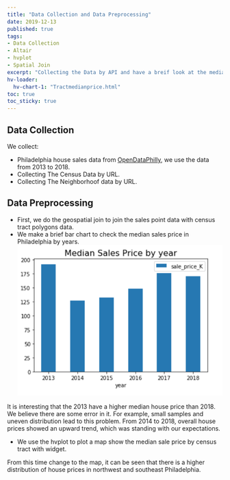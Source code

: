 ```yaml
---
title: "Data Collection and Data Preprocessing"
date: 2019-12-13
published: true
tags: 
- Data Collection
- Altair
- hvplot
- Spatial Join
excerpt: "Collecting the Data by API and have a breif look at the median hosue price in Philadelphia from 2013 to 2015."
hv-loader:
  hv-chart-1: "Tractmedianprice.html"
toc: true
toc_sticky: true
---
```


## Data Collection

We collect:
- Philadelphia house sales data from [OpenDataPhilly](https://cityofphiladelphia.carto.com/u/phl/me), we use the data from 2013 to 2018.
- Collecting The Census Data by URL.
- Collecting The Neighborhoof data by URL.

## Data Preprocessing

- First, we do the geospatial join to join the sales point data with census tract polygons data.
- We make a brief bar chart to check the median sales price in Philadelphia by years.
![MediansalesPrice](https://github.com/zhaoanyang36/final/blob/master/assets/images/MediansalesPrice.png)

It is interesting that the 2013 have a higher median house price than 2018. We believe there are some error in it. For example, small samples and uneven distribution lead to this problem. From 2014 to 2018, overall house prices showed an upward trend, which was standing with our expectations.
- We use the hvplot to plot a map show the median sale price by census tract with widget.
<div id="hv-chart-1"></div>
From this time change to the map, it can be seen that there is a higher distribution of house prices in northwest and southeast Philadelphia.







